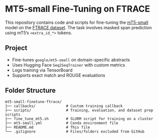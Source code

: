 # MT5-small Fine-Tuning on FTRACE

This repository contains code and scripts for fine-tuning the [mT5-small](https://huggingface.co/google/mt5-small) model on the [FTRACE dataset](https://huggingface.co/datasets/ekinakyurek/ftrace). The task involves masked span prediction using mT5’s `<extra_id_*>` tokens.

## Project

- Fine-tunes `google/mt5-small` on domain-specific abstracts
- Uses Hugging Face `Seq2SeqTrainer` with custom metrics
- Logs training via TensorBoard
- Supports exact match and ROUGE evaluations

## Folder Structure

```
mt5-small-finetune-ftrace/
├── callbacks/              # Custom training callback
├── scripts/                # Training, evaluation, and dataset prep scripts
├── fine_tune_mt5.sh        # SLURM script for training on a cluster
├── mt5-small.yml           # Conda environment file
├── README.md               # This file
└── .gitignore              # Files/folders excluded from GitHub
```

